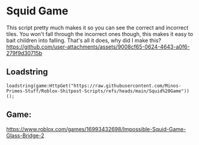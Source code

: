 # Squid Game
This script pretty much makes it so you can see the correct and incorrect tiles. You won't fall through the incorrect ones though, this makes it easy to bait children into falling. That's all it does, why did I make this?
https://github.com/user-attachments/assets/9008cf65-0624-4643-a0f6-279f9d30715b
## Loadstring
```
loadstring(game:HttpGet("https://raw.githubusercontent.com/Minos-Primes-Stuff/Roblox-Shitpost-Scripts/refs/heads/main/Squid%20Game"))();
```
## Game:
https://www.roblox.com/games/16993432698/Impossible-Squid-Game-Glass-Bridge-2
